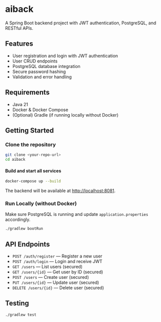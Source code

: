 # aiback

A Spring Boot backend project with JWT authentication, PostgreSQL, and RESTful APIs.

## Features

- User registration and login with JWT authentication
- User CRUD endpoints
- PostgreSQL database integration
- Secure password hashing
- Validation and error handling

## Requirements

- Java 21
- Docker & Docker Compose
- (Optional) Gradle (if running locally without Docker)

## Getting Started

### Clone the repository

```bash
git clone <your-repo-url>
cd aiback
```

#### Build and start all services

```bash
docker-compose up --build
```

The backend will be available at [http://localhost:8081](http://localhost:8081).

### Run Locally (without Docker)

Make sure PostgreSQL is running and update `application.properties` accordingly.

```bash
./gradlew bootRun
```

## API Endpoints

- `POST /auth/register` — Register a new user
- `POST /auth/login` — Login and receive JWT
- `GET /users` — List users (secured)
- `GET /users/{id}` — Get user by ID (secured)
- `POST /users` — Create user (secured)
- `PUT /users/{id}` — Update user (secured)
- `DELETE /users/{id}` — Delete user (secured)

## Testing

```bash
./gradlew test
```
